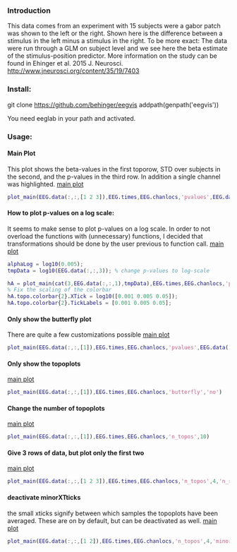 ### Introduction
This data comes from an experiment with 15 subjects were a gabor patch
was shown to the left or the right.
Shown here is the difference between a stimulus in the left minus a
stimulus in the right. To be more exact: The data were run through a GLM
on subject level and we see here the beta estimate of the
stimulus-position predictor. More information on the study can be found
in Ehinger et al. 2015 J. Neurosci.
http://www.jneurosci.org/content/35/19/7403

### Install:
git clone https://github.com/behinger/eegvis
addpath(genpath('eegvis'))

You need eeglab in your path and activated.

### Usage:
#### Main Plot
This plot shows the beta-values in the first toporow, STD over subjects in the second, and the p-values in the third row. In addition a single channel was highlighted.
[main plot](https://raw.githubusercontent.com/behinger/eegvis/master/topo_butter/html/main_call_01.png)
```matlab
plot_main(EEG.data(:,:,[1 2 3]),EEG.times,EEG.chanlocs,'pvalues',EEG.data(:,:,3),'highlighted_channel',10,'colormap',{{'div','RdYlBu'},{'seq','YlGnBu'},'seq'},'topoalpha',0.005)
```

#### How to plot p-values on a log scale:
It seems to make sense to plot p-values on a log scale. In order to not
overload the functions with (unnecessary) functions, I decided that
transformations should be done by the user previous to function call.
[main plot](https://raw.githubusercontent.com/behinger/eegvis/master/topo_butter/html/main_call_02.png)
```matlab
alphaLog = log10(0.005);
tmpData = log10(EEG.data(:,:,3)); % change p-values to log-scale

hA = plot_main(cat(3,EEG.data(:,:,1),tmpData),EEG.times,EEG.chanlocs,'pvalues',tmpData,'highlighted_channel',10,'colormap',{'div','seq'},'topoalpha',alphaLog);
% Fix the scaling of the colorbar
hA.topo.colorbar{2}.XTick = log10([0.001 0.005 0.05]);
hA.topo.colorbar{2}.TickLabels = [0.001 0.005 0.05];
```

#### Only show the butterfly plot
There are quite a few customizations possible
[main plot](https://raw.githubusercontent.com/behinger/eegvis/master/topo_butter/html/main_call_03.png)
``` matlab
plot_main(EEG.data(:,:,[1]),EEG.times,EEG.chanlocs,'pvalues',EEG.data(:,:,3),'topoplot','no')
```
#### Only show the topoplots
[main plot](https://raw.githubusercontent.com/behinger/eegvis/master/topo_butter/html/main_call_04.png)
``` matlab
plot_main(EEG.data(:,:,[1]),EEG.times,EEG.chanlocs,'butterfly','no')
```

#### Change the number of topoplots
[main plot](https://raw.githubusercontent.com/behinger/eegvis/master/topo_butter/html/main_call_05.png)
``` matlab
plot_main(EEG.data(:,:,[1]),EEG.times,EEG.chanlocs,'n_topos',10)
```

#### Give 3 rows of data, but plot only the first two
[main plot](https://raw.githubusercontent.com/behinger/eegvis/master/topo_butter/html/main_call_06.png)
``` matlab
plot_main(EEG.data(:,:,[1 2 3]),EEG.times,EEG.chanlocs,'n_topos',4,'n_rows',2)
```
#### deactivate minorXTticks
 the small xticks signify between which samples the topoplots have been
 averaged. These are on by default, but can be deactivated as well.
 [main plot](https://raw.githubusercontent.com/behinger/eegvis/master/topo_butter/html/main_call_07.png)
 ``` matlab
plot_main(EEG.data(:,:,[1 2]),EEG.times,EEG.chanlocs,'n_topos',4,'minorXTicks',0)
```
